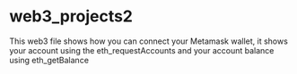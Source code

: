 # web3_projects2
This web3 file shows how you can connect your Metamask wallet, 
it shows your account using the eth_requestAccounts
and your account balance using eth_getBalance
